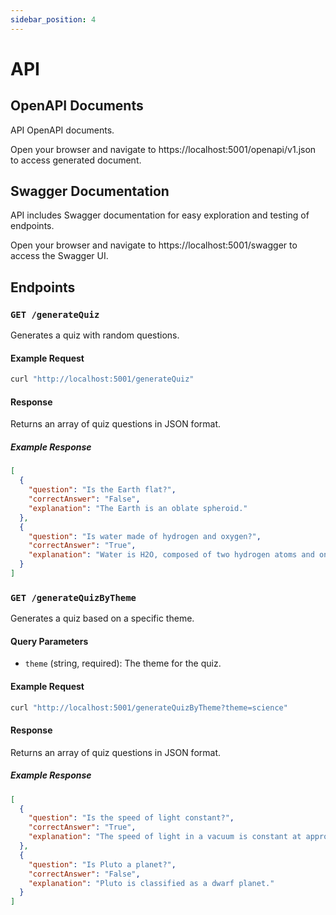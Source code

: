 ```yaml
---
sidebar_position: 4
---
```


# API

## OpenAPI Documents

API OpenAPI documents.

Open your browser and navigate to https://localhost:5001/openapi/v1.json to access generated document.

## Swagger Documentation

API includes Swagger documentation for easy exploration and testing of endpoints.

Open your browser and navigate to https://localhost:5001/swagger to access the Swagger UI.

## Endpoints

### `GET /generateQuiz`

Generates a quiz with random questions.

#### Example Request

```bash
curl "http://localhost:5001/generateQuiz"
```

#### Response
Returns an array of quiz questions in JSON format.

##### Example Response

```json
[
  {
    "question": "Is the Earth flat?",
    "correctAnswer": "False",
    "explanation": "The Earth is an oblate spheroid."
  },
  {
    "question": "Is water made of hydrogen and oxygen?",
    "correctAnswer": "True",
    "explanation": "Water is H2O, composed of two hydrogen atoms and one oxygen atom."
  }
]
```

### `GET /generateQuizByTheme`

Generates a quiz based on a specific theme.

#### Query Parameters

- `theme` (string, required): The theme for the quiz.

#### Example Request

```bash
curl "http://localhost:5001/generateQuizByTheme?theme=science"
```

#### Response
Returns an array of quiz questions in JSON format.

##### Example Response

```json
[
  {
    "question": "Is the speed of light constant?",
    "correctAnswer": "True",
    "explanation": "The speed of light in a vacuum is constant at approximately 299,792 km/s."
  },
  {
    "question": "Is Pluto a planet?",
    "correctAnswer": "False",
    "explanation": "Pluto is classified as a dwarf planet."
  }
]
```